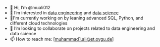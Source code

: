 - 👋 Hi, I’m @muali012
- 👀 I’m interested in [data engineering](https://en.wikipedia.org/wiki/Data_engineering) and [data science](https://en.wikipedia.org/wiki/Data_science)
- 🌱I'm currently working on by leaning advanced SQL, Python, and different cloud technologies 
- 💞️ I’m looking to collaborate on projects related to data engineering and data science
- 📫 How to reach me: [muhammad1.ali@st.ovgu.de]

<!---
muali012/muali012 is a ✨ special ✨ repository because its `README.md` file .
--->
